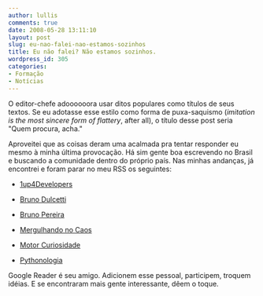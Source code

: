 ```yaml
---
author: lullis
comments: true
date: 2008-05-28 13:11:10
layout: post
slug: eu-nao-falei-nao-estamos-sozinhos
title: Eu não falei? Não estamos sozinhos.
wordpress_id: 305
categories:
- Formação
- Notícias
---
```


O editor-chefe adoooooora usar ditos populares como títulos de seus textos. Se eu adotasse esse estilo como forma de puxa-saquismo (_imitation is the most sincere form of flattery_, after all), o título desse post seria "Quem procura, acha."

Aproveitei que as coisas deram uma acalmada pra tentar responder eu mesmo à minha última provocação. Há sim gente boa escrevendo no Brasil e buscando a comunidade dentro do próprio país.  Nas minhas andanças, já encontrei e foram parar no meu RSS os seguintes:



	
  * [1up4Developers](http://1up4dev.blogspot.com/)

	
  * [Bruno Dulcetti](http://www.brunodulcetti.com/blog)

	
  * [Bruno Pereira](http://blpsilva.wordpress.com/)

	
  * [Mergulhando no Caos](http://thiagoarrais.wordpress.com/)

	
  * [Motor Curiosidade](http://marcospereira.wordpress.com/)

	
  * [Pythonologia](http://pythonologia.org/)


Google Reader é seu amigo. Adicionem esse pessoal, participem, troquem idéias. E se encontraram mais gente interessante, dêem o toque.
